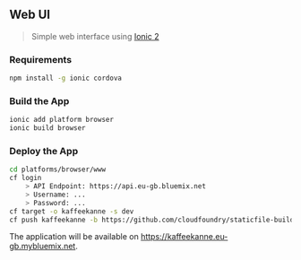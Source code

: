 
## Web UI

> Simple web interface using [Ionic 2](http://ionicframework.com/docs/v2/getting-started/tutorial/)

### Requirements

```bash
npm install -g ionic cordova
```

### Build the App

```bash
ionic add platform browser
ionic build browser
```

### Deploy the App

```bash
cd platforms/browser/www
cf login
    > API Endpoint: https://api.eu-gb.bluemix.net
    > Username: ...
    > Password: ...
cf target -o kaffeekanne -s dev
cf push kaffeekanne -b https://github.com/cloudfoundry/staticfile-buildpack
```

The application will be available on https://kaffeekanne.eu-gb.mybluemix.net.
